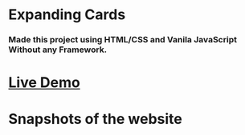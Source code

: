 # Expanding Cards

### Made this project using HTML/CSS and Vanila JavaScript Without any Framework.

# [Live Demo](https://ddepu11.github.io/expanding-cards/)

# Snapshots of the website
